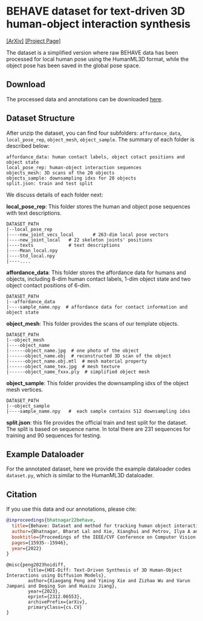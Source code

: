 # BEHAVE dataset for text-driven 3D human-object interaction synthesis 
[[ArXiv]](https://arxiv.org/abs/2312.06553) [[Project Page]](https://neu-vi.github.io/HOI-Diff/)


The dataset is a simplified version where raw BEHAVE data has been processed for local human pose using the HumanML3D format, while the object pose has been saved in the global pose space.

## Download
The processed data and annotations can be downloaded [here](https://xxx).


## Dataset Structure
After unzip the dataset, you can find four subfolders: `affordance_data`, `local_pose_rep`, `object_mesh`,  `object_sample`. The summary of each folder is described below:
```
affordance_data: human contact labels, object cotact positions and object state
local_pose_rep: human-object interaction sequences
objects_mesh: 3D scans of the 20 objects
objects_sample: downsampling idxs for 20 objects
split.json: train and test split
```
We discuss details of each folder next:

**local_pose_rep**: This folder stores the human and object pose sequences with text descriptions.

```
DATASET_PATH
|--local_pose_rep          
|----new_joint_vecs_local       # 263-dim local pose vectors
|----new_joint_local   # 22 skeleton joints' positions 
|----texts             # text descriptions
|----Mean_local.npy      
|----Std_local.npy
|----....     
```

**affordance_data**: This folder stores the affordance data for humans and objects, including 8-dim human contact labels, 1-dim object state and two object contact positions of 6-dim.
```
DATASET_PATH
|--affordance_data  
|----sample_name.npy  # affordance data for contact information and object state

```

**object_mesh**: This folder provides the scans of our template objects. 
```
DATASET_PATH
|--object_mesh
|----object_name
|------object_name.jpg  # one photo of the object
|------object_name.obj  # reconstructed 3D scan of the object
|------object_name.obj.mtl  # mesh material property
|------object_name_tex.jpg  # mesh texture
|------object_name_fxxx.ply  # simplified object mesh 
```

**object_sample**: This folder provides the downsampling idxs of the object mesh vertices.
```
DATASET_PATH
|--object_sample
|----sample_name.npy   #  each sample contains 512 downsampling idxs
```

**split.json**: this file provides the official train and test split for the dataset. The split is based on sequence name. In total there are 231 sequences for training and 90 sequences for testing. 


## Example Dataloader
For the annotated dataset, here we provide the example dataloader codes `dataset.py`, which is similar to the HumanML3D dataloader.






## Citation
If you use this data and our annotations, please cite:
```bibtex
@inproceedings{bhatnagar22behave,
  title={Behave: Dataset and method for tracking human object interactions},
  author={Bhatnagar, Bharat Lal and Xie, Xianghui and Petrov, Ilya A and Sminchisescu, Cristian and Theobalt, Christian and Pons-Moll, Gerard},
  booktitle={Proceedings of the IEEE/CVF Conference on Computer Vision and Pattern Recognition},
  pages={15935--15946},
  year={2022}
}
```

```
@misc{peng2023hoidiff,
        title={HOI-Diff: Text-Driven Synthesis of 3D Human-Object Interactions using Diffusion Models}, 
        author={Xiaogang Peng and Yiming Xie and Zizhao Wu and Varun Jampani and Deqing Sun and Huaizu Jiang},
        year={2023},
        eprint={2312.06553},
        archivePrefix={arXiv},
        primaryClass={cs.CV}
}
```